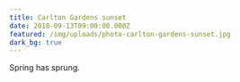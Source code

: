 ```yaml
---
title: Carlton Gardens sunset
date: 2018-09-13T09:00:00.000Z
featured: /img/uploads/photo-carlton-gardens-sunset.jpg
dark_bg: true
---
```

Spring has sprung.
